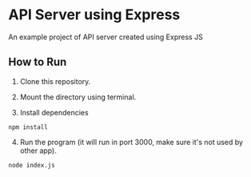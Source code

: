 # API Server using Express

An example project of API server created using Express JS

## How to Run

1. Clone this repository.

2. Mount the directory using terminal.

3. Install dependencies
```
npm install
```

4. Run the program (it will run in port 3000, make sure it's not used by other app).
```
node index.js
```